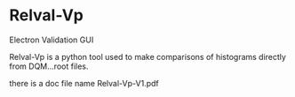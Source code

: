 # Relval-Vp
Electron Validation GUI

Relval-Vp is a python tool used to make comparisons of histograms directly from DQM...root files.

there is a doc file name Relval-Vp-V1.pdf

